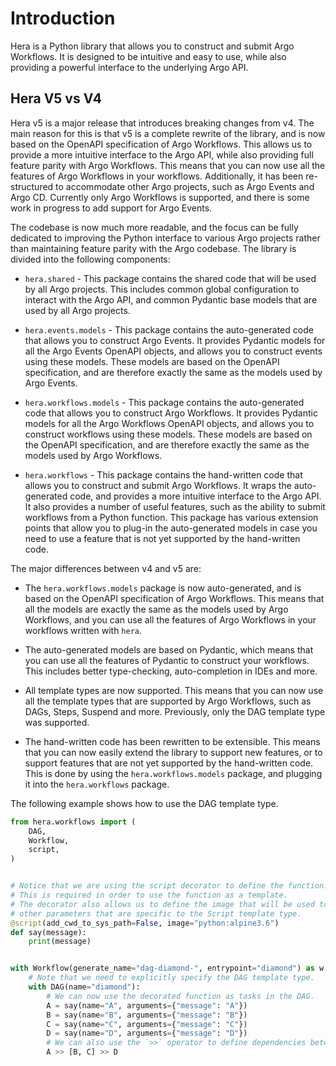 # Introduction

Hera is a Python library that allows you to construct and submit Argo Workflows. It is designed to be intuitive and easy
to use, while also providing a powerful interface to the underlying Argo API.

## Hera V5 vs V4

Hera v5 is a major release that introduces breaking changes from v4. The main reason for this is that v5 is a complete
rewrite of the library, and is now based on the OpenAPI specification of Argo Workflows. This allows us to provide a
more intuitive interface to the Argo API, while also providing full feature parity with Argo Workflows. This means that
you can now use all the features of Argo Workflows in your workflows. Additionally, it has been re-structured to
accommodate other Argo projects, such as Argo Events and Argo CD. Currently only Argo Workflows is supported, and there
is some work in progress to add support for Argo Events.

The codebase is now much more readable, and the focus can be fully dedicated to improving the Python interface to
various Argo projects rather than maintaining feature parity with the Argo codebase. The library is divided into the
following components:

- `hera.shared` - This package contains the shared code that will be used by all Argo projects. This includes common
  global configuration to interact with the Argo API, and common Pydantic base models that are used by all Argo
  projects.

- `hera.events.models` - This package contains the auto-generated code that allows you to construct Argo Events. It
  provides Pydantic models for all the Argo Events OpenAPI objects, and allows you to construct events using these
  models. These models are based on the OpenAPI specification, and are therefore exactly the same as the models used by
  Argo Events.

- `hera.workflows.models` - This package contains the auto-generated code that allows you to construct Argo Workflows.
  It provides Pydantic models for all the Argo Workflows OpenAPI objects, and allows you to construct workflows using
  these models. These models are based on the OpenAPI specification, and are therefore exactly the same as the models
  used by Argo Workflows.

- `hera.workflows` - This package contains the hand-written code that allows you to construct and submit Argo Workflows.
  It wraps the auto-generated code, and provides a more intuitive interface to the Argo API. It also provides a number
  of useful features, such as the ability to submit workflows from a Python function. This package has various extension
  points that allow you to plug-in the auto-generated models in case you need to use a feature that is not yet supported
  by the hand-written code.

The major differences between v4 and v5 are:

- The `hera.workflows.models` package is now auto-generated, and is based on the OpenAPI specification of Argo
  Workflows. This means that all the models are exactly the same as the models used by Argo Workflows, and you can use
  all the features of Argo Workflows in your workflows written with `hera`.

- The auto-generated models are based on Pydantic, which means that you can use all the features of Pydantic to
  construct your workflows. This includes better type-checking, auto-completion in IDEs and more.

- All template types are now supported. This means that you can now use all the template types that are supported by
  Argo Workflows, such as DAGs, Steps, Suspend and more. Previously, only the DAG template type was supported.

- The hand-written code has been rewritten to be extensible. This means that you can now easily extend the library to
  support new features, or to support features that are not yet supported by the hand-written code. This is done by
  using the `hera.workflows.models` package, and plugging it into the `hera.workflows` package.

The following example shows how to use the DAG template type.

```python
from hera.workflows import (
    DAG,
    Workflow,
    script,
)


# Notice that we are using the script decorator to define the function.
# This is required in order to use the function as a template.
# The decorator also allows us to define the image that will be used to run the function and
# other parameters that are specific to the Script template type.
@script(add_cwd_to_sys_path=False, image="python:alpine3.6")
def say(message):
    print(message)


with Workflow(generate_name="dag-diamond-", entrypoint="diamond") as w:
    # Note that we need to explicitly specify the DAG template type.
    with DAG(name="diamond"):
        # We can now use the decorated function as tasks in the DAG.
        A = say(name="A", arguments={"message": "A"})
        B = say(name="B", arguments={"message": "B"})
        C = say(name="C", arguments={"message": "C"})
        D = say(name="D", arguments={"message": "D"})
        # We can also use the `>>` operator to define dependencies between tasks.
        A >> [B, C] >> D
```

